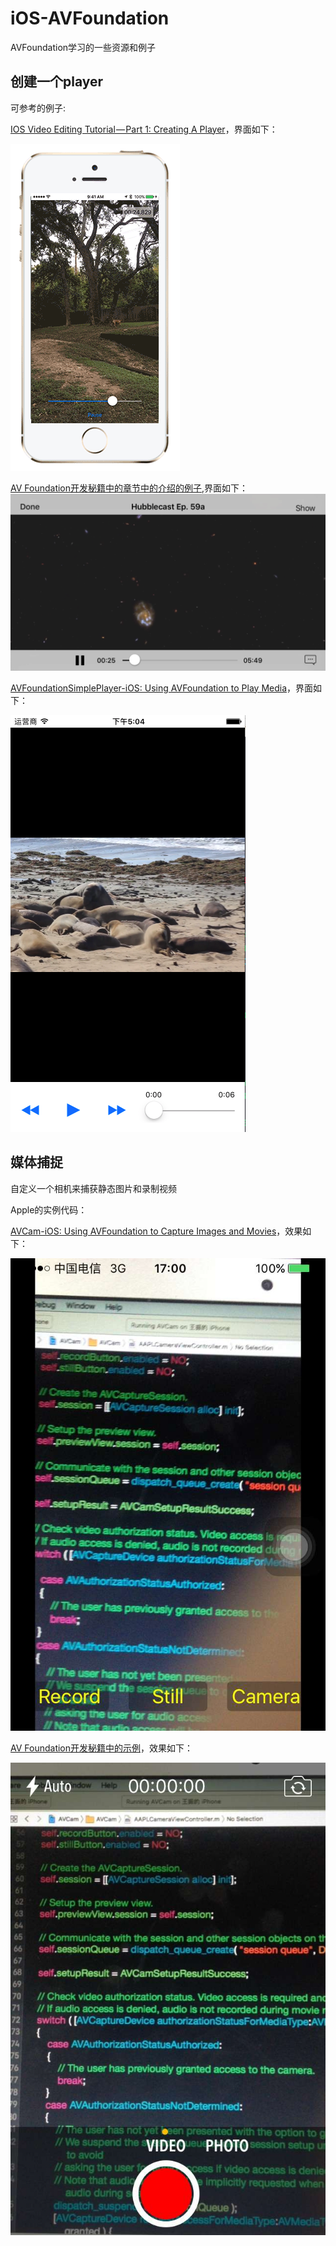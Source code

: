 # iOS-AVFoundation

AVFoundation学习的一些资源和例子

## 创建一个player

可参考的例子:

[IOS Video Editing Tutorial — Part 1: Creating A Player](https://www.jackrabbitmobile.com/app-development/ios-video-editing-tutorial%E2%80%8A-%E2%80%8Apart-1-creating-a-player/)，界面如下：

![player_03](https://github.com/winfredzen/iOS-AVFoundation/blob/master/images/player_03.gif)

[AV Foundation开发秘籍中的章节中的介绍的例子](https://github.com/winfredzen/iOS-AVFoundation/tree/master/THPlayer/VideoPlayer_Starter),界面如下：
![player_01](https://github.com/winfredzen/iOS-AVFoundation/blob/master/images/player_01.png)

[AVFoundationSimplePlayer-iOS: Using AVFoundation to Play Media](https://developer.apple.com/library/content/samplecode/AVFoundationSimplePlayer-iOS/Introduction/Intro.html#//apple_ref/doc/uid/TP40016103)，界面如下：

![player_02](https://github.com/winfredzen/iOS-AVFoundation/blob/master/images/player_02.png)

## 媒体捕捉
自定义一个相机来捕获静态图片和录制视频

Apple的实例代码：

[AVCam-iOS: Using AVFoundation to Capture Images and Movies](https://developer.apple.com/library/content/samplecode/AVCam/Introduction/Intro.html#//apple_ref/doc/uid/DTS40010112-Intro-DontLinkElementID_2)，效果如下：

![camera_02](https://github.com/winfredzen/iOS-AVFoundation/blob/master/images/camera_02.png)

[AV Foundation开发秘籍中的示例](https://github.com/winfredzen/iOS-AVFoundation/tree/master/Camera/Kamera_Starter)，效果如下：

![camera_01](https://github.com/winfredzen/iOS-AVFoundation/blob/master/images/camera_01.png)

